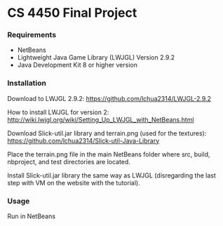 # CS 4450 Final Project

### Requirements

- NetBeans
- Lightweight Java Game Library (LWJGL) Version 2.9.2
- Java Development Kit 8 or higher version

### Installation

Download to LWJGL 2.9.2:
https://github.com/lchua2314/LWJGL-2.9.2

How to install LWJGL for version 2:
http://wiki.lwjgl.org/wiki/Setting_Up_LWJGL_with_NetBeans.html

Download Slick-util.jar library and terrain.png (used for the textures):
https://github.com/lchua2314/Slick-util-Java-Library

Place the terrain.png file in the main NetBeans folder where src, build, nbproject, and test directories are located.

Install Slick-util.jar library the same way as LWJGL (disregarding the last step with VM on the website with the tutorial).

### Usage

Run in NetBeans
